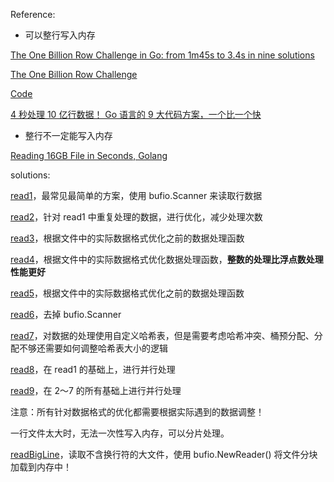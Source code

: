 
Reference:

- 可以整行写入内存

[The One Billion Row Challenge in Go: from 1m45s to 3.4s in nine solutions](https://benhoyt.com/writings/go-1brc/)

[The One Billion Row Challenge](https://www.morling.dev/blog/one-billion-row-challenge/)

[Code](https://github.com/benhoyt/go-1brc/tree/master)

[4 秒处理 10 亿行数据！ Go 语言的 9 大代码方案，一个比一个快](https://mp.weixin.qq.com/s/iylZAKZfxLL6SYruww_8zA)

- 整行不一定能写入内存

[Reading 16GB File in Seconds, Golang](https://medium.com/swlh/processing-16gb-file-in-seconds-go-lang-3982c235dfa2)

solutions:

[read1](./read1.go)，最常见最简单的方案，使用 bufio.Scanner 来读取行数据

[read2](./read2.go)，针对 read1 中重复处理的数据，进行优化，减少处理次数

[read3](./read3.go)，根据文件中的实际数据格式优化之前的数据处理函数

[read4](./read4.go)，根据文件中的实际数据格式优化数据处理函数，**整数的处理比浮点数处理性能更好**

[read5](./read5.go)，根据文件中的实际数据格式优化之前的数据处理函数

[read6](./read6.go)，去掉 bufio.Scanner

[read7](./read7.go)，对数据的处理使用自定义哈希表，但是需要考虑哈希冲突、桶预分配、分配不够还需要如何调整哈希表大小的逻辑

[read8](./read8.go)，在 read1 的基础上，进行并行处理

[read9](./read9.go)，在 2～7 的所有基础上进行并行处理

注意：所有针对数据格式的优化都需要根据实际遇到的数据调整！

一行文件太大时，无法一次性写入内存，可以分片处理。

[readBigLine](./readBigLine.go)，读取不含换行符的大文件，使用 bufio.NewReader() 将文件分块加载到内存中！

